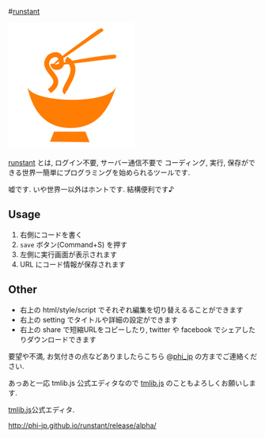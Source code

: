 #[runstant](http://phi-jp.github.io/runstant/release/alpha/)

![logo](logo/runstant.png)

[runstant](http://phi-jp.github.io/runstant/release/alpha/) とは, ログイン不要, サーバー通信不要で
コーディング, 実行, 保存ができる世界一簡単にプログラミングを始められるツールです.

嘘です. いや世界一以外はホントです. 結構便利です♪


## Usage
1. 右側にコードを書く
2.  `save` ボタン(Command+S) を押す
3. 左側に実行画面が表示されます
4. URL にコード情報が保存されます


## Other
- 右上の html/style/script でそれぞれ編集を切り替えるることができます
- 右上の setting でタイトルや詳細の設定ができます
- 右上の share で短縮URLをコピーしたり, twitter や facebook でシェアしたりダウンロードできます

要望や不満, お気付きの点などありましたらこちら @[phi_jp](http://twitter.com/phi_jp) の方までご連絡ください.

あっあと一応 tmlib.js 公式エディタなので [tmlib.js](http://phi-jp.github.io/tmlib.js/) のこともよろしくお願いします.



[tmlib.js](http://phi-jp.github.io/tmlib.js/)公式エディタ.


http://phi-jp.github.io/runstant/release/alpha/
